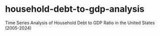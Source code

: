 # household-debt-to-gdp-analysis
Time Series Analysis of Household Debt to GDP Ratio in the United States (2005-2024)
